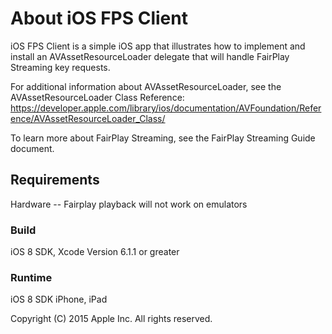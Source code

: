 # About iOS FPS Client

iOS FPS Client is a simple iOS app that illustrates how to implement and install an AVAssetResourceLoader delegate that will handle FairPlay Streaming key requests.

For additional information about AVAssetResourceLoader, see the AVAssetResourceLoader Class Reference:
https://developer.apple.com/library/ios/documentation/AVFoundation/Reference/AVAssetResourceLoader_Class/

To learn more about FairPlay Streaming, see the FairPlay Streaming Guide document.

## Requirements

Hardware -- Fairplay playback will not work on emulators

### Build

iOS 8 SDK, Xcode Version 6.1.1 or greater

### Runtime

iOS 8 SDK
iPhone, iPad

Copyright (C) 2015 Apple Inc. All rights reserved.
